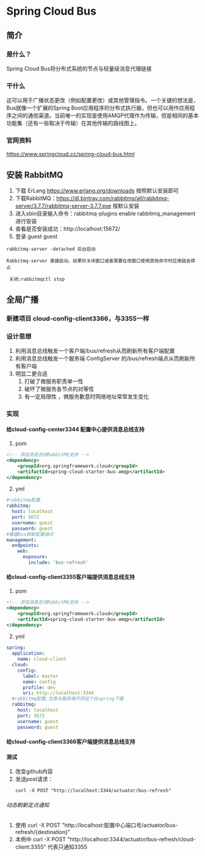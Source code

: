 # Spring Cloud Bus
## 简介
### 是什么？
Spring Cloud Bus将分布式系统的节点与轻量级消息代理链接
### 干什么
这可以用于广播状态更改（例如配置更改）或其他管理指令。一个关键的想法是，Bus就像一个扩展的Spring Boot应用程序的分布式执行器，但也可以用作应用程序之间的通信渠道。当前唯一的实现是使用AMQP代理作为传输，但是相同的基本功能集（还有一些取决于传输）在其他传输的路线图上。
### 官网资料
https://www.springcloud.cc/spring-cloud-bus.html

## 安装 RabbitMQ
1. 下载 ErLang
https://www.erlang.org/downloads
按照默认安装即可
2. 下载RabbitMQ：https://dl.bintray.com/rabbitmq/all/rabbitmq-server/3.7.7/rabbitmq-server-3.7.7.exe
按默认安装
3. 进入sbin目录输入命令：rabbitmq-plugins enable rabbitmq_management 进行安装
4. 查看是否安装成功：http://localhost:15672/
5. 登录 guest guest
```
rabbitmq-server -detached 后台启动

Rabbitmq-server 直接启动，如果你关闭窗口或者需要在改窗口使用其他命令时应用就会停止

 关闭:rabbitmqctl stop
```
## 全局广播
### 新建项目 cloud-config-client3366，与3355一样
### 设计思想
1. 利用消息总线触发一个客户端/bus/refresh从而刷新所有客户端配置
2. 利用消息总线触发一个服务端 ConfigServer 的/bus/refresh端点从而刷新所有客户端
3. 明显二更合适
    1. 打破了微服务职责单一性
    2. 破坏了微服务各节点的对等性
    3. 有一定局限性 ，微服务歉意时网络地址常常发生变化
### 实现
#### 给cloud-config-center3344 配置中心提供消息总线支持
1. pom
```xml
<!-- 添加消息总线RabbitMQ支持 -->
<dependency>
    <groupId>org.springframework.cloud</groupId>
    <artifactId>spring-cloud-starter-bus-amqp</artifactId>
</dependency>

```
2. yml
```yml
#rabbitmq配置
rabbitmq:
  host: localhost
  port: 5672
  username: guest
  password: guest
#暴露bus刷新配置端点
management:
  endpoints:
    web:
      exposure:
        include: 'bus-refresh'
```
#### 给cloud-config-client3355客户端提供消息总线支持
1. pom
```xml
<!-- 添加消息总线RabbitMQ支持 -->
<dependency>
    <groupId>org.springframework.cloud</groupId>
    <artifactId>spring-cloud-starter-bus-amqp</artifactId>
</dependency>

```
2. yml
```yml 
spring:
  application:
    name: cloud-client
  cloud:
    config:
      label: master
      name: config
      profile: dev
      uri: http://localhost:3344
  #rabbitmq配置,注意与服务端不同这个在spring下面
  rabbitmq:
    host: localhost
    port: 5672
    username: guest
    password: guest
```
#### 给cloud-config-client3366客户端提供消息总线支持
#### 测试
1. 改变github内容
2. 发送post请求：
    ```
    curl -X POST "http://localhost:3344/actuator/bus-refresh"
    ```
###### 动态刷新定点通知
1. 使用
    curl -X POST "http://localhost:配置中心端口号/actuator/bus-refresh/{destination}"
2. 本例中
    curl -X POST "http://localhost:3344/actuator/bus-refresh/cloud-client:3355"
    代表只通知3355